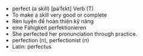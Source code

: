 - perfect (a skill) [pəˈfɛkt] Verb (T)  
- To make a skill very good or complete  
- Rèn luyện để hoàn thiện kỹ năng  
- eine Fähigkeit perfektionieren  
- She perfected her pronunciation through practice.  
- perfection (n), perfectionist (n)  
- Latin: perfectus